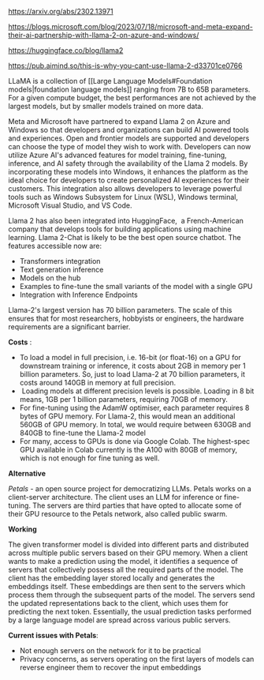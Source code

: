 https://arxiv.org/abs/2302.13971

https://blogs.microsoft.com/blog/2023/07/18/microsoft-and-meta-expand-their-ai-partnership-with-llama-2-on-azure-and-windows/

https://huggingface.co/blog/llama2

https://pub.aimind.so/this-is-why-you-cant-use-llama-2-d33701ce0766

LLaMA is a collection of [[Large Language Models#Foundation models|foundation language models]] ranging from 7B to 65B parameters. For a given compute budget, the best performances are not achieved by the largest models, but by smaller models trained on more data. 

Meta and Microsoft have partnered to expand Llama 2 on Azure and Windows so that developers and organizations can build AI powered tools and experiences. Open and frontier models are supported and developers can choose the type of model they wish to work with.
Developers can now utilize Azure AI's advanced features for model training, fine-tuning, inference, and AI safety through the availability of the Llama 2 models. By incorporating these models into Windows, it enhances the platform as the ideal choice for developers to create personalized AI experiences for their customers. This integration also allows developers to leverage powerful tools such as Windows Subsystem for Linux (WSL), Windows terminal, Microsoft Visual Studio, and VS Code.

Llama 2 has also been integrated into HuggingFace,  a French-American company that develops tools for building applications using machine learning.  Llama 2-Chat is likely to be the best open source chatbot. The features accessible now are:

- Transformers integration
- Text generation inference
- Models on the hub
- Examples to fine-tune the small variants of the model with a single GPU
- Integration with Inference Endpoints


Llama-2's largest version has 70 billion parameters. The scale of this ensures that for most researchers, hobbyists or engineers, the hardware requirements are a significant barrier.

**Costs** :
- To load a model in full precision, i.e. 16-bit (or float-16) on a GPU for downstream training or inference, it costs about 2GB in memory per 1 billion parameters. So, just to load Llama-2 at 70 billion parameters, it costs around 140GB in memory at full precision. 
-  Loading models at different precision levels is possible. Loading in 8 bit means, 1GB per 1 billion parameters, requiring 70GB of memory.
- For fine-tuning using the AdamW optimiser, each parameter requires 8 bytes of GPU memory. For Llama-2, this would mean an additional 560GB of GPU memory. In total, we would require between 630GB and 840GB to fine-tune the Llama-2 model
- For many, access to GPUs is done via Google Colab. The highest-spec GPU available in Colab currently is the A100 with 80GB of memory, which is not enough for fine tuning as well.

**Alternative**

_Petals_ - an open source project for democratizing LLMs.
Petals works on a client-server architecture. The client uses an LLM for inference or fine-tuning. The servers are third parties that have opted to allocate some of their GPU resource to the Petals network, also called public swarm.

**Working**


The given transformer model is divided into different parts and distributed across multiple public servers based on their GPU memory. When a client wants to make a prediction using the model, it identifies a sequence of servers that collectively possess all the required parts of the model. The client has the embedding layer stored locally and generates the embeddings itself. These embeddings are then sent to the servers which process them through the subsequent parts of the model. The servers send the updated representations back to the client, which uses them for predicting the next token. Essentially, the usual prediction tasks performed by a large language model are spread across various public servers.

**Current issues with Petals**:

- Not enough servers on the network for it to be practical
- Privacy concerns, as servers operating on the first layers of models can reverse engineer them to recover the input embeddings



